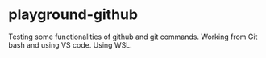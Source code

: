 # playground-github
Testing some functionalities of github and git commands.
Working from Git bash and using VS code.
Using WSL.
